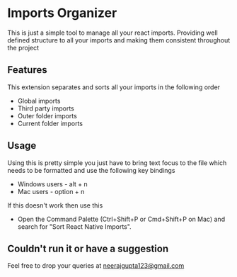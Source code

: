 # Imports Organizer
This is just a simple tool to manage all your react imports. Providing well defined structure to all your imports and making them consistent throughout the project

## Features
This extension separates and sorts all your imports in the following order

- Global imports
- Third party imports
- Outer folder imports
- Current folder imports

## Usage
Using this is pretty simple you just have to bring text focus to the file which needs to be formatted and use the following key bindings

- Windows users - alt + n
- Mac users - option + n

If this doesn't work then use this
- Open the Command Palette (Ctrl+Shift+P or Cmd+Shift+P on Mac) and search for "Sort React Native Imports".

## Couldn't run it or have a suggestion
Feel free to drop your queries at neerajgupta123@gmail.com